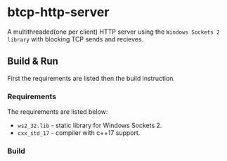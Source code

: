 <h1>btcp-http-server</h1>
<p> A multithreaded(one per client) HTTP server using the <code>Windows Sockets 2 library</code> with blocking TCP sends and recieves. </p>
<h2>Build & Run</h2>
<p>First the requirements are listed then the build instruction.</p>
<h3>Requirements</h3>
<p>The requirements are listed below:</p>
<ul>
<li><code>ws2_32.lib</code> - static library for Windows Sockets 2.</li>
<li><code>cxx_std_17</code> - compiler with c++17 support.</li>
</ul>
<h3> Build </h3>
